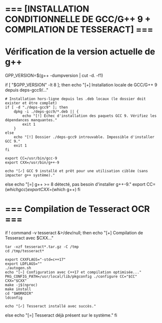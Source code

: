 # === [INSTALLATION CONDITIONNELLE DE GCC/G++ 9 + COMPILATION DE TESSERACT] ===

# Vérification de la version actuelle de g++
GPP_VERSION=$(g++ -dumpversion | cut -d. -f1)

if [ "$GPP_VERSION" -lt 8 ]; then
    echo "[+] Installation locale de GCC/G++ 9 depuis deps-gcc9/..."

    # Installation hors-ligne depuis les .deb locaux (le dossier doit exister et être complet)
    if [ -d "./deps-gcc9" ]; then
        dpkg -i ./deps-gcc9/*.deb || {
            echo "[!] Échec d'installation des paquets GCC 9. Vérifiez les dépendances manquantes."
            exit 1
        }
    else
        echo "[!] Dossier ./deps-gcc9 introuvable. Impossible d'installer GCC 9."
        exit 1
    fi

    export CC=/usr/bin/gcc-9
    export CXX=/usr/bin/g++-9

    echo "[✓] GCC 9 installé et prêt pour une utilisation ciblée (sans impacter g++ système)."
else
    echo "[=] g++ >= 8 détecté, pas besoin d'installer g++-9."
    export CC=$(which gcc)
    export CXX=$(which g++)
fi

# === Compilation de Tesseract OCR ===
if ! command -v tesseract &>/dev/null; then
    echo "[+] Compilation de Tesseract avec $CXX..."

    tar -xzf tesseract*.tar.gz -C /tmp
    cd /tmp/tesseract*

    export CXXFLAGS="-std=c++17"
    export LDFLAGS=""
    ./autogen.sh	
    echo "[~] Configuration avec C++17 et compilation optimisée..."
    PKG_CONFIG_PATH=/usr/local/lib/pkgconfig ./configure CC="$CC" CXX="$CXX"
    make -j$(nproc)
    make install
    cd "$WORKDIR"
    ldconfig

    echo "[✓] Tesseract installé avec succès."
else
    echo "[=] Tesseract déjà présent sur le système."
fi
